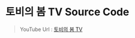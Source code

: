 # 토비의 봄 TV Source Code

>YouTube Url : [토비의 봄 TV](https://www.youtube.com/channel/UCcqH2RV1-9ebRBhmN_uaSNg)

